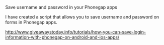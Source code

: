 Save username and password in your Phonegap apps

I have created a script that allows you to save username and password on forms in Phonegap apps.

http://www.giveawaystoday.info/tutorials/how-you-can-save-login-information-with-phonegap-on-android-and-ios-apps/
